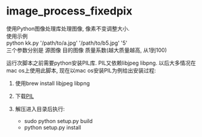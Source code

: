 # image_process_fixedpix
使用Python图像处理库处理图像, 像素不变调整大小.  
使用示例  
python kk.py '/path/to/a.jpg'  '/path/to/b5.jpg' '5'  
三个参数分别是 源图像 目的图像 质量系数(越大质量越高, 从1到100)

运行次脚本之前需要python安装PIL库. PIL又依赖libjpeg libpng.
以后大多情况在mac os上使用此脚本, 现在以mac os安装PIL为例给出安装过程:

1. 使用brew install libjpeg libpng  
2. 下载[PIL](http://effbot.org/media/downloads/PIL-1.1.7.tar.gz)  
3. 解压进入目录后执行:

    + sudo python setup.py build  
    + python setup.py install  
